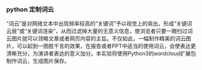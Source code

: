 ### python 定制词云
“词云”是对网络文本中出现频率较高的“关键词”予以视觉上的突出，形成“关键词云层”或“关键词渲染”，从而过滤掉大量的无意义信息，使浏览者只要一眼扫过词云图片就可以领略文章或者网页内容的主旨。不仅如此，一幅制作精美的词云图片，可以起到一图胜千言的效果，在报告或者PPT中适当的使用词云，会使表达更清晰充分，为演讲者表达的意义加分。本实验将使用Python3的wordcloud扩展包制作词云，生成图片保存。